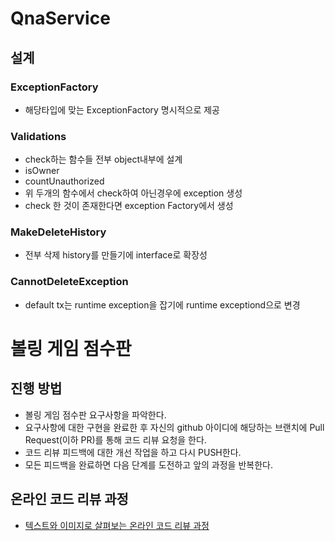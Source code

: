 # QnaService
## 설계
### ExceptionFactory
- 해당타입에 맞는 ExceptionFactory 명시적으로 제공

### Validations
- check하는 함수들 전부 object내부에 설계
- isOwner
- countUnauthorized
- 위 두개의 함수에서 check하여 아닌경우에 exception 생성
- check 한 것이 존재한다면 exception Factory에서 생성

### MakeDeleteHistory
- 전부 삭제 history를 만들기에 interface로 확장성 

### CannotDeleteException
- default tx는 runtime exception을 잡기에 runtime exceptiond으로 변경

# 볼링 게임 점수판
## 진행 방법
* 볼링 게임 점수판 요구사항을 파악한다.
* 요구사항에 대한 구현을 완료한 후 자신의 github 아이디에 해당하는 브랜치에 Pull Request(이하 PR)를 통해 코드 리뷰 요청을 한다.
* 코드 리뷰 피드백에 대한 개선 작업을 하고 다시 PUSH한다.
* 모든 피드백을 완료하면 다음 단계를 도전하고 앞의 과정을 반복한다.

## 온라인 코드 리뷰 과정
* [텍스트와 이미지로 살펴보는 온라인 코드 리뷰 과정](https://github.com/next-step/nextstep-docs/tree/master/codereview)